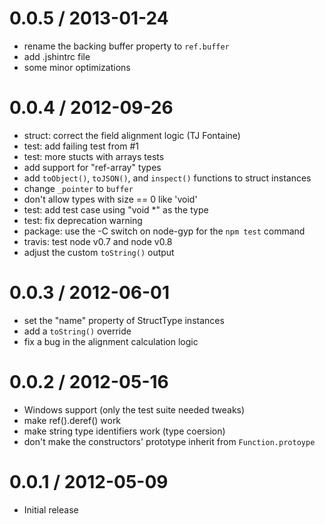 
0.0.5 / 2013-01-24
==================

  * rename the backing buffer property to `ref.buffer`
  * add .jshintrc file
  * some minor optimizations

0.0.4 / 2012-09-26
==================

  * struct: correct the field alignment logic (TJ Fontaine)
  * test: add failing test from #1
  * test: more stucts with arrays tests
  * add support for "ref-array" types
  * add `toObject()`, `toJSON()`, and `inspect()` functions to struct instances
  * change `_pointer` to `buffer`
  * don't allow types with size == 0 like 'void'
  * test: add test case using "void *" as the type
  * test: fix deprecation warning
  * package: use the -C switch on node-gyp for the `npm test` command
  * travis: test node v0.7 and node v0.8
  * adjust the custom `toString()` output

0.0.3 / 2012-06-01
==================

  * set the "name" property of StructType instances
  * add a `toString()` override
  * fix a bug in the alignment calculation logic

0.0.2 / 2012-05-16
==================

  * Windows support (only the test suite needed tweaks)
  * make ref().deref() work
  * make string type identifiers work (type coersion)
  * don't make the constructors' prototype inherit from `Function.protoype`

0.0.1 / 2012-05-09
==================

  * Initial release
